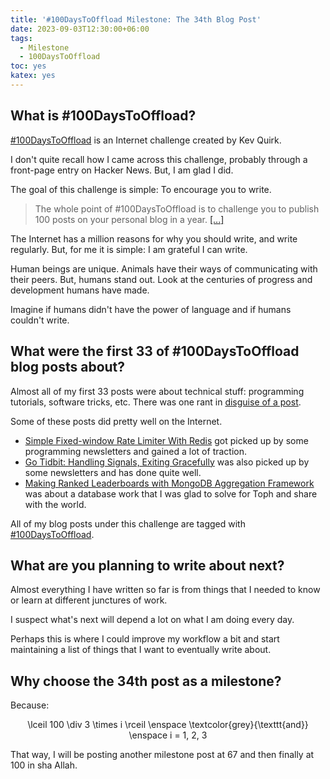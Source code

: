 ```yaml
---
title: '#100DaysToOffload Milestone: The 34th Blog Post'
date: 2023-09-03T12:30:00+06:00
tags:
  - Milestone
  - 100DaysToOffload
toc: yes
katex: yes
---
```


## What is #100DaysToOffload?

[#100DaysToOffload](https://100daystooffload.com/) is an Internet challenge created by Kev Quirk.

I don't quite recall how I came across this challenge, probably through a front-page entry on Hacker News. But, I am glad I did.

The goal of this challenge is simple: To encourage you to write.

> The whole point of #100DaysToOffload is to challenge you to publish 100 posts on your personal blog in a year. [\[...\]](https://100daystooffload.com/)

The Internet has a million reasons for why you should write, and write regularly. But, for me it is simple: I am grateful I can write.

Human beings are unique. Animals have their ways of communicating with their peers. But, humans stand out. Look at the centuries of progress and development humans have made.

Imagine if humans didn't have the power of language and if humans couldn't write.

## What were the first 33 of #100DaysToOffload blog posts about?

Almost all of my first 33 posts were about technical stuff: programming tutorials, software tricks, etc. There was one rant in [disguise of a post](/blog/spam-story-a-not-quite-ethical-hacker/).

Some of these posts did pretty well on the Internet.

- [Simple Fixed-window Rate Limiter With Redis](/blog/simple-rate-limiter-with-redis) got picked up by some programming newsletters and gained a lot of traction.
- [Go Tidbit: Handling Signals, Exiting Gracefully](/blog/go-tidbit-handling-signals-exitting-gracefully) was also picked up by some newsletters and has done quite well.
- [Making Ranked Leaderboards with MongoDB Aggregation Framework](/blog/making-ranked-leaderboards-with-mongodb-aggregation-framework) was about a database work that I was glad to solve for Toph and share with the world.

All of my blog posts under this challenge are tagged with [#100DaysToOffload](/tags/100daystooffload/).

## What are you planning to write about next?

Almost everything I have written so far is from things that I needed to know or learn at different junctures of work.

I suspect what's next will depend a lot on what I am doing every day.

Perhaps this is where I could improve my workflow a bit and start maintaining a list of things that I want to eventually write about.

## Why choose the 34th post as a milestone?

Because:

<center><span class="math -block">\lceil 100 \div 3 \times i \rceil \enspace \textcolor{grey}{\texttt{and}} \enspace i = 1, 2, 3</span></center>

That way, I will be posting another milestone post at 67 and then finally at 100 in sha Allah.
